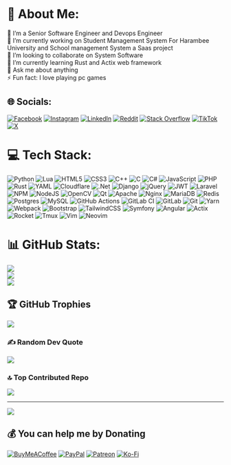 # 💫 About Me:
👋 I’m a Senior Software Engineer and Devops Engineer<br>
🔭 I’m currently working on Student Management System For Harambee University and School management System a Saas project<br>
👯 I’m looking to collaborate on System Software<br>
🌱 I’m currently learning Rust and Actix web framework<br>
💬 Ask me about anything<br>
⚡ Fun fact: I love playing pc games


## 🌐 Socials:
[![Facebook](https://img.shields.io/badge/Facebook-%231877F2.svg?logo=Facebook&logoColor=white)](https://facebook.com/khalu.yasin) [![Instagram](https://img.shields.io/badge/Instagram-%23E4405F.svg?logo=Instagram&logoColor=white)](https://instagram.com/khalu.yasin) [![LinkedIn](https://img.shields.io/badge/LinkedIn-%230077B5.svg?logo=linkedin&logoColor=white)](https://linkedin.com/in/khaluyasin) [![Reddit](https://img.shields.io/badge/Reddit-%23FF4500.svg?logo=Reddit&logoColor=white)](https://reddit.com/user/kalidyasin29) [![Stack Overflow](https://img.shields.io/badge/-Stackoverflow-FE7A16?logo=stack-overflow&logoColor=white)](https://stackoverflow.com/users/11420553) [![TikTok](https://img.shields.io/badge/TikTok-%23000000.svg?logo=TikTok&logoColor=white)](https://tiktok.com/@khaluyasin) [![X](https://img.shields.io/badge/X-black.svg?logo=X&logoColor=white)](https://x.com/KhaluYasin) 

# 💻 Tech Stack:
![Python](https://img.shields.io/badge/python-3670A0?logo=python&logoColor=ffdd54) ![Lua](https://img.shields.io/badge/lua-%232C2D72.svg?logo=lua&logoColor=white) ![HTML5](https://img.shields.io/badge/html5-%23E34F26.svg?logo=html5&logoColor=white) ![CSS3](https://img.shields.io/badge/css3-%231572B6.svg?logo=css3&logoColor=white) ![C++](https://img.shields.io/badge/c++-%2300599C.svg?logo=c%2B%2B&logoColor=white) ![C](https://img.shields.io/badge/c-%2300599C.svg?logo=c&logoColor=white) ![C#](https://img.shields.io/badge/c%23-%23239120.svg?logo=csharp&logoColor=white) ![JavaScript](https://img.shields.io/badge/javascript-%23323330.svg?logo=javascript&logoColor=%23F7DF1E) ![PHP](https://img.shields.io/badge/php-%23777BB4.svg?logo=php&logoColor=white) ![Rust](https://img.shields.io/badge/rust-%23000000.svg?logo=rust&logoColor=white) ![YAML](https://img.shields.io/badge/yaml-%23ffffff.svg?logo=yaml&logoColor=151515) ![Cloudflare](https://img.shields.io/badge/Cloudflare-F38020?logo=Cloudflare&logoColor=white) ![.Net](https://img.shields.io/badge/.NET-5C2D91?logo=.net&logoColor=white) ![Django](https://img.shields.io/badge/django-%23092E20.svg?logo=django&logoColor=white) ![jQuery](https://img.shields.io/badge/jquery-%230769AD.svg?logo=jquery&logoColor=white) ![JWT](https://img.shields.io/badge/JWT-black?logo=JSON%20web%20tokens) ![Laravel](https://img.shields.io/badge/laravel-%23FF2D20.svg?logo=laravel&logoColor=white) ![NPM](https://img.shields.io/badge/NPM-%23CB3837.svg?logo=npm&logoColor=white) ![NodeJS](https://img.shields.io/badge/node.js-6DA55F?logo=node.js&logoColor=white) ![OpenCV](https://img.shields.io/badge/opencv-%23white.svg?logo=opencv&logoColor=white) ![Qt](https://img.shields.io/badge/Qt-%23217346.svg?logo=Qt&logoColor=white) ![Apache](https://img.shields.io/badge/apache-%23D42029.svg?logo=apache&logoColor=white) ![Nginx](https://img.shields.io/badge/nginx-%23009639.svg?logo=nginx&logoColor=white) ![MariaDB](https://img.shields.io/badge/MariaDB-003545?logo=mariadb&logoColor=white) ![Redis](https://img.shields.io/badge/redis-%23DD0031.svg?logo=redis&logoColor=white) ![Postgres](https://img.shields.io/badge/postgres-%23316192.svg?logo=postgresql&logoColor=white) ![MySQL](https://img.shields.io/badge/mysql-4479A1.svg?logo=mysql&logoColor=white) ![GitHub Actions](https://img.shields.io/badge/github%20actions-%232671E5.svg?logo=githubactions&logoColor=white) ![GitLab CI](https://img.shields.io/badge/gitlab%20CI-%23181717.svg?logo=gitlab&logoColor=white) ![GitLab](https://img.shields.io/badge/gitlab-%23181717.svg?logo=gitlab&logoColor=white) ![Git](https://img.shields.io/badge/git-%23F05033.svg?logo=git&logoColor=white) ![Yarn](https://img.shields.io/badge/yarn-%232C8EBB.svg?logo=yarn&logoColor=white) ![Webpack](https://img.shields.io/badge/webpack-%238DD6F9.svg?logo=webpack&logoColor=black) ![Bootstrap](https://img.shields.io/badge/bootstrap-%238511FA.svg?logo=bootstrap&logoColor=white) ![TailwindCSS](https://img.shields.io/badge/tailwindcss-%2338B2AC.svg?logo=tailwind-css&logoColor=white) ![Symfony](https://img.shields.io/badge/symfony-%23000000.svg?logo=symfony&logoColor=white) ![Angular](https://img.shields.io/badge/angular-%23DD0031.svg?logo=angular&logoColor=white) ![Actix](https://img.shields.io/badge/actix-%23FFFFFF.svg?logo=actix&logoColor=black) ![Rocket](https://img.shields.io/badge/rocket-%23DD0031.svg?logo=rocket&logoColor=white) ![Tmux](https://img.shields.io/badge/tmux-%23000000.svg?logo=tmux&logoColor=white) ![Vim](https://img.shields.io/badge/vim-%237EBF50.svg?logo=vim&logoColor=white) ![Neovim](https://img.shields.io/badge/neovim-%2371ba51.svg?logo=neovim&logoColor=white)


# 📊 GitHub Stats:
![](https://github-readme-stats.vercel.app/api?username=kalidyasin&theme=tokyonight&show_icons=true&hide_border=false&count_private=true)<br/>
![](https://github-readme-streak-stats.herokuapp.com/?user=kalidyasin&theme=tokyonight&hide_border=false)<br/>
![](https://github-readme-stats.vercel.app/api/top-langs/?username=kalidyasin&theme=tokyonight&hide_border=false&include_all_commits=true&count_private=true&layout=compact&langs_count=10)

## 🏆 GitHub Trophies
![](https://github-profile-trophy.vercel.app/?username=kalidyasin&theme=tokyonight&no-frame=false&no-bg=true&margin-w=4)

### ✍️ Random Dev Quote
![](https://quotes-github-readme.vercel.app/api?type=horizontal&theme=tokyonight)

### 🔝 Top Contributed Repo
![](https://github-contributor-stats.vercel.app/api?username=kalidyasin&limit=5&theme=tokyonight&combine_all_yearly_contributions=true)

---
[![](https://visitcount.itsvg.in/api?id=kalidyasin&icon=0&color=0)](https://visitcount.itsvg.in)

  ## 💰 You can help me by Donating
  [![BuyMeACoffee](https://img.shields.io/badge/Buy%20Me%20a%20Coffee-ffdd00?style=for-the-badge&logo=buy-me-a-coffee&logoColor=black)](https://buymeacoffee.com/kalidyasin) [![PayPal](https://img.shields.io/badge/PayPal-00457C?style=for-the-badge&logo=paypal&logoColor=white)](https://paypal.me/kalidyasin) [![Patreon](https://img.shields.io/badge/Patreon-F96854?style=for-the-badge&logo=patreon&logoColor=white)](https://patreon.com/kalidyasin) [![Ko-Fi](https://img.shields.io/badge/Ko--fi-F16061?style=for-the-badge&logo=ko-fi&logoColor=white)](https://ko-fi.com/kalidyasin) 

  
<!-- Proudly created with GPRM ( https://gprm.itsvg.in ) -->
